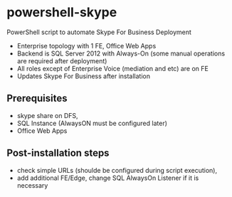 # powershell-skype
PowerShell script to automate Skype For Business Deployment
- Enterprise topology with 1 FE, Office Web Apps
- Backend is SQL Server 2012 with Always-On (some manual operations are required after deployment)
- All roles except of Enterprise Voice (mediation and etc) are on FE
- Updates Skype For Business after installation
## Prerequisites
 - skype share on DFS, 
 - SQL Instance (AlwaysON must be configured later)
 - Office Web Apps

## Post-installation steps 
- check simple URLs (shoulde be configured during script execution), 
- add additional FE/Edge, change SQL AlwaysOn Listener if it is necessary